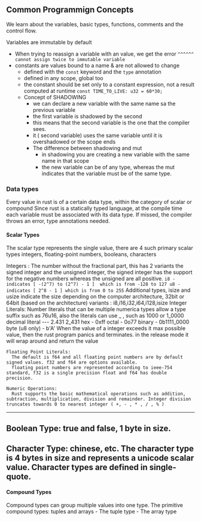 ## Common Programmign Concepts
We learn about the variables, basic types, functions, comments and the control flow.

Variables are immutable by default
 - When trying to reassign a variable with an value, we get the error ```^^^^^^ cannot assign twice to immutable variable```
 - constants are values bound to a name & are not allowed to change
   - defined with the `const` keyword and the `type` annotation
   - defined in any scope, global too
   - the constant should be set only to a constant expression, not a result computed at runtime
   ``` const TIME_TO_LIVE: u32 = 60*30;   ```
   - Concept of SHADOWING
     - we can declare a new variable with the same name sa the previous variable
     - the first variable is shadowed by the second
     - this means that the second variable is the one that the compiler sees.
     - it ( second variable) uses the same variable until it is overshadowed or the scope ends
     - The difference between shadowing and mut
       - in shadowing you are  creating a new variable with the same name in that scope
       - the new variable can be of any type, whereas the mut indicates that the variable must be of the same type.

### Data types
Every value in rust is of a certain data type, within the category of scalar or compound
Since rust is a statically typed language, at the compile time each variable must be associated with its data type. If missed, the compiler throws an error, type annotations needed.

#### Scalar Types
The scalar type represents the single value, there are 4 such primary scalar types
integers, floating-point numbers, booleans, characters

  Integers :
    The number without the fractional part, this has 2 variants the signed integer and the unsigned integer, the signed integer has the support for the negative numbers whereas the unsigned are all positive.
    ```
       i8 - indicates [ -(2^7) to (2^7) - 1 ]  which is from -128 to 127
       u8 - indicates [ 2^8 - 1 ] which is from 0 to 255
    ```
    Additional types, isize and usize indicate the size depending on the computer architecture, 32bit or 64bit  (based on the architecture)
      variants :
       i8,i16,i32,i64,i128,isize
      Integer Literals: 
        Number literals that can be multiple numerica types allow a type suffix such as 76u16, also the literals can use _ , such as 1000 or 1_0000
          decimal literal  --- 2.431 2_431
          hex - 0xff
          octal - 0o77
          binary - 0b1111_0000
          byte (u8 only) - b'A'
        When the value of a integer exceeds it max possible value, then the rust program panics and terminates. in the release mode it will wrap around and return the value

    Floating Point Literals: 
      The default is f64 and all floating point numbers are by default signed values. f32 and f64 are options available.
      floating point numbers are represented according to ieee-754 standard, f32 is a single precision float and f64 has double precision.

    Numeric Operations:
      Rust supports the basic mathematical operations such as addition, subtraction, multiplication, division and remainder. Integer division truncates towards 0 to nearest integer ( +, - , * , / , % )
  ---
  Boolean Type:
    true and false, 1 byte in size.
  ---
  Character Type:
    chinese, etc. The character type is 4 bytes in size and represents a unicode scalar value.
  Character types are defined in single-quote.
  ---

#### Compound Types
  Compound types can group multiple values into one type. The primitive compound types: tuples and arrays
    - The tuple type
    - The array type 